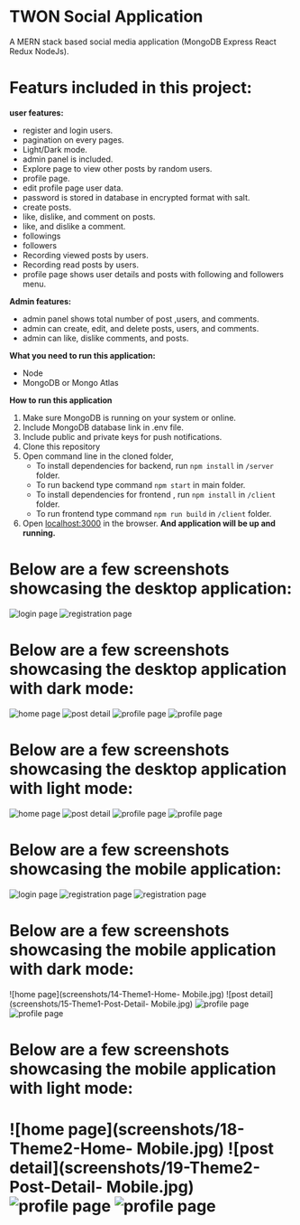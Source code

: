 # TWON Social Application
A MERN stack based social media application (MongoDB Express React Redux NodeJs).

# Featurs included in this project:

**user features:**
 - register and login users. 
 - pagination on every pages.
 - Light/Dark mode.
 - admin panel is included.
 - Explore page to view other posts by random users.
 - profile page.
 - edit profile page user data.
 - password is stored in database in encrypted format with salt.
 - create posts.
 - like, dislike, and comment on posts.
 - like, and dislike a comment.
 - followings
 - followers
 - Recording viewed posts by users.
 - Recording read posts by users.
 - profile page shows user details and posts with following and followers menu.
   
**Admin features:**
 - admin panel shows total number of post ,users, and comments.
 - admin can create, edit, and delete posts, users, and comments.
 - admin can like, dislike comments, and posts. 

**What you need to run this application:**
 - Node 
 - MongoDB or Mongo Atlas

**How to run this application**
1. Make sure MongoDB is running on your system or online.
2. Include MongoDB database link in .env file.
3. Include public and private keys for push notifications.
4. Clone this repository
5. Open command line in the cloned folder,
    - To install dependencies for backend, run  `npm install` in `/server` folder.
    - To run backend type command `npm start` in main folder.
    - To install dependencies for frontend , run  `npm install` in `/client` folder.
    - To run frontend type command `npm run build` in `/client` folder.
6.  Open  [localhost:3000](http://localhost:3000/)  in the browser.
 **And application will be up and running.**


# Below are a few screenshots showcasing the desktop application:
![login page](screenshots/2-Theme1And2-Login-Web.png)
![registration page](screenshots/1-Theme1And2-Signup-Web)


# Below are a few screenshots showcasing the desktop application with dark mode:
![home page](screenshots/3-Theme1-Home-Web.png)
![post detail](screenshots/4-Theme1-Post-detail-Web.png)
![profile page](screenshots/5-Theme1-Profile-Scroll1-Web.png)
![profile page](screenshots/6-Theme1-Profile-Scroll2-Web.png)


# Below are a few screenshots showcasing the desktop application with light mode:
![home page](screenshots/7-Theme2-Home-Web.png)
![post detail](screenshots/8-Theme2-Post-detail-Web.png)
![profile page](screenshots/9-Theme2-Profile-Scroll1-Web.png)
![profile page](screenshots/10-Theme2-Profile-Scroll2-Web.png)


# Below are a few screenshots showcasing the mobile application:
![login page](screenshots/13-Theme2And1-Login-Mobile.jpg)
![registration page](screenshots/11-Theme2And1-Signup-Scroll1-Mobile.jpg)
![registration page](screenshots/12-Theme2And1-Signup-Scroll2-Mobile.jpg)



# Below are a few screenshots showcasing the mobile application with dark mode:
![home page](screenshots/14-Theme1-Home- Mobile.jpg)
![post detail](screenshots/15-Theme1-Post-Detail- Mobile.jpg)
![profile page](screenshots/16-Theme1-Profile-Scroll1-Mobile.jpg)
![profile page](screenshots/17-Theme1-Profile-Scroll2-Mobile.jpg)



# Below are a few screenshots showcasing the mobile application with light mode:
![home page](screenshots/18-Theme2-Home- Mobile.jpg)
![post detail](screenshots/19-Theme2-Post-Detail- Mobile.jpg)
![profile page](screenshots/20-Theme2-Profile-Scroll1-Mobile.jpg)
![profile page](screenshots/21-Theme2-Profile-Scroll2-Mobile.jpg)
=======
